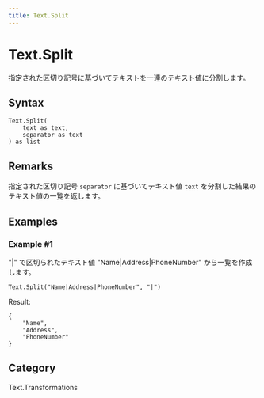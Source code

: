 ```yaml
---
title: Text.Split
---
```


# Text.Split


指定された区切り記号に基づいてテキストを一連のテキスト値に分割します。


## Syntax

```powerquery
Text.Split(
    text as text,
    separator as text
) as list
```


## Remarks

指定された区切り記号 <code>separator</code> に基づいてテキスト値 <code>text</code> を分割した結果のテキスト値の一覧を返します。


## Examples

### Example #1 
&#34;|&#34; で区切られたテキスト値 &#34;Name|Address|PhoneNumber&#34; から一覧を作成します。
```powerquery
Text.Split("Name|Address|PhoneNumber", "|")
```

Result: 
```powerquery
{
    "Name",
    "Address",
    "PhoneNumber"
}
```




## Category
Text.Transformations
